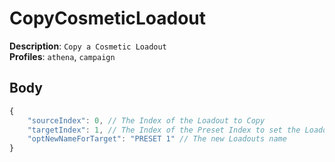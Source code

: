 # CopyCosmeticLoadout

**Description**: `Copy a Cosmetic Loadout` \
**Profiles**: `athena`, `campaign`

## Body

```js
{
    "sourceIndex": 0, // The Index of the Loadout to Copy
    "targetIndex": 1, // The Index of the Preset Index to set the Loadout to
    "optNewNameForTarget": "PRESET 1" // The new Loadouts name
}
```
